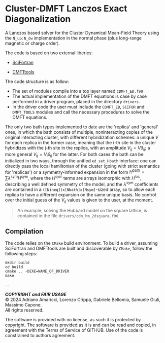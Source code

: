 # Cluster-DMFT Lanczos Exact Diagonalization

A Lanczos based solver for the Cluster Dynamical Mean-Field Theory using the `N_up:N_dw` implementation in the normal phase (plus long-range magnetic or charge order).  

The code is based on two external liberies:  

* [SciFortran](https://github.com/QcmPlab/SciFortran)  

* [DMFTtools](https://github.com/QcmPlab/DMFTtools)

The code structure is as follow:  

* The set of modules compile into a top layer named `CDMFT_ED.f90`  
* The actual implementation of the DMFT equations is case by case performed in a driver program, placed in the directory `drivers`. 
* In the driver code the user must include the `CDMFT_ED`, `SCIFOR` and `DMFT_TOOLS` modules and call the necessary procedures to solve the DMFT equations.

 The only two bath types implemented to date are the 'replica' and 'general' ones, in which the bath consists of multiple, noninteracting copies of the original interacting cluster, with different hybridization schemes: a unique $V$ for each replica in the former case, meaning that the i-th site in the cluster hybridizes with the j-th site in the replica, with an amplitude $V_{ij} = V\delta_{ij}$; a more general $V_{ij} = V_i \delta_{ij}$ for the latter.
 For both cases the bath can be initialized in two ways, through the unified `ed_set_Hbath` interface: one can directly pass the local hamiltonian of the cluster (going with strict semantics for 'replicas') or a symmetry-informed expansion in the form $H^\mathrm{bath} = \sum \lambda^\mathrm{sym}H^\mathrm{sym}$, where the $H^\mathrm{sym}$ terms are arrays isomorphic with $H^\mathrm{loc}$, describing a well defined symmetry of the model, and the $\lambda^\mathrm{sym}$ coefficients are contained in a `([Nineq])x[Nbath]x[Nsym]`-sized array, so to allow each replica to have a different expansion on the same unique basis. No control over the initial guess of the $V_{ij}$ values is given to the user, at the moment.   

 > An example, solving the Hubbard model on the square lattice, is contained in the file `drivers/cdn_hm_2dsquare.f90`.

## Compilation

The code relies on the `CMake` build environment. To build
a driver, assuming SciFortran and DMFTtools are built and
discoverable by `CMake`, follow the following steps:
```
mkdir build
cd build
cmake .. -DEXE=NAME_OF_DRIVER
make
```
--

***COPYRIGHT and FAIR USAGE***  
© 2024 Adriano Amaricci, Lorenzo Crippa, Gabriele Bellomia, Samuele Giuli, Massimo Capone.  
All rights reserved. 

The software is provided with no license, as such it is protected by copyright. The software is provided as it is and can be read and copied, in agreement with the Terms of Service of GITHUB. 
Use of the code is constrained to authors agreement.   

